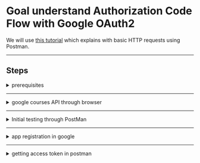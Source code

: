 # Goal understand __Authorization Code Flow__ with Google OAuth2

We will use [this tutorial](https://hmh.engineering/how-to-get-oauth-access-token-and-retrieve-data-from-google-apis-using-postman-9a95ffe030ae) which explains with basic HTTP requests using Postman.

___

## Steps

<details>
  <summary>prerequisites</summary>

* Postman tool and basics of Postman
* OAuth2 Concepts ( [oauth2 simplified](https://aaronparecki.com/oauth-2-simplified/) ) 

</details>

___

<details>
  <summary>google courses API through browser</summary>

* Browse this URL https://classroom.googleapis.com/v1/courses using.
  * You will get __401__ error suggesting that we need authorization to get the information
  * This is where we will use Postman to redirect the user to login(and hence authorization to view the courses)
  ![google_courses_401_error](./google_courses_401_error.png)

</details>

___

<details>
    <summary>Initial testing through PostMan</summary>

* create new request
* get
  * https://aaronparecki.com/oauth-2-simplified/
* save to new collection "oauth2-tutorial"
  ![initial_google_courses_through_postman](./initial_google_courses_through_postman.png)

</details>

___

<details>
  <summary>app registration in google</summary>

In order to use google as OAuth2 Provider(where users can login to google and hence goole authenticates the user)

* login to [console google](console.cloud.google.com)
* API & Access
* Create new project
* Create new credential
  * ![google_credential](./google_credential.png)
  * Note down clientid and client secret
  * Add https://oauth.pstmn.io/v1/callback as redirect URI
    * ![credential_redirect](./credential_redirect.png)
</details>

___

<details>
    <summary>getting access token in postman</summary>

* in Authorization select OAuth 2.0
  * ![postman_authorization_oauth20](./postman_authorization_oauth20.png)
  * fill the auth url as 
    ```cmd
        https://accounts.google.com/o/oauth2/auth
    ``` 
  * fill the access token url as
   ```cmd
        https://accounts.google.com/o/oauth2/token
   ```
  * fill client id and client secret.
  * callback url (redirect URI) as
    ```cmd
        https://accounts.google.com/o/oauth2/token
    ```
  * scope as _profile_
* Click _Get New Access Token_ button
  * You will be shown gmail login page
  * Once logged in successfully , the postman will show the access token details as below
        * ![postman_access_token](./postman_access_token.png)

  * Access token is something we cannot decode as it is not for the application to know
  * Id token is standard _jwt_ token which you can copy at http://jwt.io and decode
    * ![google_idtoken](./google_idtoken.png)
</details>
